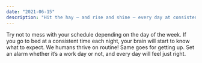 ```yaml
---
date: "2021-06-15"
description: "Hit the hay — and rise and shine — every day at consistent times."
---
```


Try not to mess with your schedule depending on the day of the week. If you go to bed at a consistent time each night, your brain will start to know what to expect. We humans thrive on routine! Same goes for getting up. Set an alarm whether it’s a work day or not, and every day will feel just right.